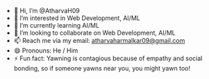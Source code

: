 - 👋 Hi, I’m @AtharvaH09
- 👀 I’m interested in Web Development, AI/ML
- 🌱 I’m currently learning AI/ML
- 💞️ I’m looking to collaborate on Web Development, AI/ML
- 📫 Reach me via my email: atharvaharmalkar09@gmail.com 
- 😄 Pronouns: He / Him
- ⚡ Fun fact: Yawning is contagious because of empathy and social bonding, so if someone yawns near you, you might yawn too!

<!---
AtharvaH09/AtharvaH09 is a ✨ special ✨ repository because its `README.md` (this file) appears on your GitHub profile.
You can click the Preview link to take a look at your changes.
--->

